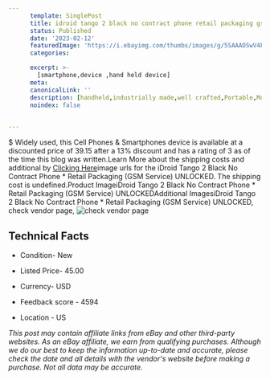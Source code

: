 ```yaml
---
      template: SinglePost
      title: idroid tango 2 black no contract phone retail packaging gsm service unlocked
      status: Published
      date: '2023-02-12'
      featuredImage: 'https://i.ebayimg.com/thumbs/images/g/5SAAAOSwV4FgQqcC/s-l225.jpg'
      categories: 

      excerpt: >-
        [smartphone,device ,hand held device]
      meta:
      canonicalLink: ''
      description: [handheld,industrially made,well crafted,Portable,Mobile,Compact,Convenient,Lightweight,Maneuverable,Man-portable,Miniature,Carriable,Hand-held,Light,Holdable,Transportable,Mobile device,Pocket-sized,On-the-go,Wireless,Cordless,Compact size,Convenient size, smartphone,device ,hand held device]
      noindex: false

        
---
```

$
    Widely used, this Cell Phones & Smartphones device is available at a discounted price of 39.15 after a 13% discount and has a rating of 3 as of the time this blog was written.Learn More about the shipping costs and additional by [Clicking Here](https://www.ebay.com/itm/193938557669?hash=item2d27a38ae5%3Ag%3A5SAAAOSwV4FgQqcC&mkevt=1&mkcid=1&mkrid=711-53200-19255-0&campid=%253CePNCampaignId%253E&customid=%253CreferenceId%253E&toolid=10049)image urls for the iDroid Tango 2 Black No Contract Phone * Retail Packaging (GSM Service) UNLOCKED. The shipping cost is undefined.Product ImageiDroid Tango 2 Black No Contract Phone * Retail Packaging (GSM Service) UNLOCKEDAdditional ImagesiDroid Tango 2 Black No Contract Phone * Retail Packaging (GSM Service) UNLOCKED, check vendor page, ![check vendor page](https://origin-galleryplus.ebayimg.com/ws/web/193938557669_2_0_1/225x225.jpg,https://origin-galleryplus.ebayimg.com/ws/web/193938557669_3_0_1/225x225.jpg,https://origin-galleryplus.ebayimg.com/ws/web/193938557669_4_0_1/225x225.jpg)
    
    

 ## Technical Facts 



     
      

 - Condition- New 


      

 - Listed Price- 45.00 


      

 - Currency- USD 


      

 - Feedback score - 4594 


      

 - Location - US 


      
      

 *_This post may contain affiliate links from eBay and other third-party websites. As an eBay affiliate, we earn from qualifying purchases. Although we do our best to keep the information up-to-date and accurate, please check the date and all details with the vendor's website before making a purchase. Not all data may be accurate._*



    
    
    
    
    